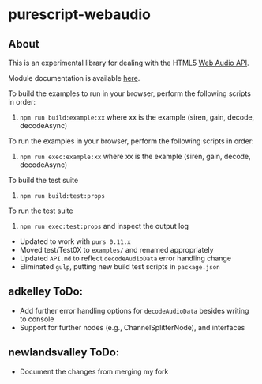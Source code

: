 # purescript-webaudio

## About

This is an experimental library for dealing with the HTML5 [Web Audio
API](https://dvcs.w3.org/hg/audio/raw-file/tip/webaudio/specification.html).

Module documentation is available [here](API.md).

To build the examples to run in your browser, perform the following scripts in order:
1. `npm run build:example:xx` where xx is the example (siren, gain, decode, decodeAsync)

To run the examples in your browser, perform the following scripts in order:
1. `npm run exec:example:xx` where xx is the example (siren, gain, decode, decodeAsync)

To build the test suite
1. `npm run build:test:props`

To run the test suite
1. `npm run exec:test:props` and inspect the output log

* Updated to work with `purs 0.11.x`
* Moved test/Test0X to `examples/` and renamed appropriately
* Updated `API.md` to reflect `decodeAudioData` error handling change
* Eliminated `gulp`, putting new build test scripts in `package.json`

## adkelley ToDo:
* Add further error handling options for `decodeAudioData` besides writing to console
* Support for further nodes (e.g., ChannelSplitterNode), and interfaces

## newlandsvalley ToDo:
* Document the changes from merging my fork
